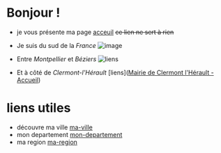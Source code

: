 # Bonjour !

* je vous présente ma page [acceuil](index.md) ~~ce lien ne sert à rien~~

* Je suis du sud de la _France_ ![image](https://www.visitfrenchwine.com/sites/default/files/cathedralesaint-pierre-et-sacch.ruizmontpellier3m_.jpg)

* Entre _Montpellier_ et _Béziers_ ![liens](https://chateau-marcel.com/wp-content/uploads/guilhem-feat-im-1024x719.jpg)

* Et à côté de _Clermont-l'Hérault_ 
[liens]([Mairie de Clermont l'Hérault - Accueil](https://www.ville-clermont-herault.fr/))

# liens utiles 

* découvre ma ville [ma-ville](ma-ville.md)
* mon departement [mon-departement](mon-departement.md)
* ma region [ma-region](ma-region.md)